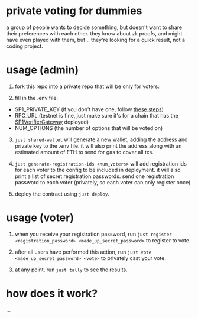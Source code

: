 # private voting for dummies

a group of people wants to decide something, but doesn't want to share their preferences with each other. they know about zk proofs, and might have even played with them, but... they're looking for a quick result, not a coding project.

# usage (admin)

1. fork this repo into a private repo that will be only for voters.

2. fill in the .env file:
- SP1_PRIVATE_KEY (if you don't have one, follow [these steps](https://docs.succinct.xyz/prover-network/setup.html))
- RPC_URL (testnet is fine, just make sure it's for a chain that has the [SP1VerifierGateway](https://docs.succinct.xyz/onchain-verification/contract-addresses.html) deployed)
- NUM_OPTIONS (the number of options that will be voted on)

3. `just shared-wallet` will generate a new wallet, adding the address and private key to the .env file. it will also print the address along with an estimated amount of ETH to send for gas to cover all txs.

4. `just generate-registration-ids <num_voters>` will add registration ids for each voter to the config to be included in deployment. it will also print a list of secret registration passwords. send one registration password to each voter (privately, so each voter can only register once).

5. deploy the contract using `just deploy`.

# usage (voter)

1. when you receive your registration password, run `just register <registration_password> <made_up_secret_password>` to register to vote.

2. after all users have performed this action, run `just vote <made_up_secret_password> <vote>` to privately cast your vote.

3. at any point, run `just tally` to see the results.

# how does it work?

...
